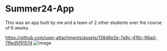 # Summer24-App
This was an app built by me and a team of 2 other students over the course of 6 weeks.


https://github.com/user-attachments/assets/138d6e2e-7a9c-419c-96ad-7ffed5f91574
![image](https://github.com/user-attachments/assets/b5dfaf16-6710-4e06-b475-4b9242780e30)

